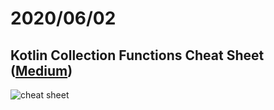 # 2020/06/02

## Kotlin Collection Functions Cheat Sheet ([Medium](https://medium.com/@elye.project/kotlin-collection-functions-cheat-sheet-975371a96c4b))

![cheat sheet](https://miro.medium.com/max/4800/1*K1BGRTUJ8eZTw5E1Qnv2pw.png)

